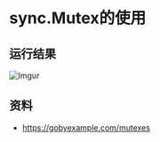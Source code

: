 # sync.Mutex的使用

## 运行结果
![Imgur](http://i.imgur.com/4X31l1c.png)

## 资料
 - https://gobyexample.com/mutexes